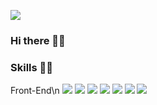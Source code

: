 <a href="https://instagram.com/seo.devv" target="_blank"><img src="https://img.shields.io/badge/Instagram-E4405F?style=flat-square&logo=Intagram&logoColor=#E4405F"/></a>

### Hi there 🖐🏻


### Skills 💪🏻
Front-End\n
<img src="https://img.shields.io/badge/HTML5-E34F26?style=flat-square&logo=Intagram&logoColor=##E34F26"/>
<img src="https://img.shields.io/badge/CSS3-1572B6?style=flat-square&logo=Intagram&logoColor=#1572B6"/>
<img src="https://img.shields.io/badge/Instagram-E4405F?style=flat-square&logo=Intagram&logoColor=#E4405F"/>
<img src="https://img.shields.io/badge/Instagram-E4405F?style=flat-square&logo=Intagram&logoColor=#E4405F"/>
<img src="https://img.shields.io/badge/Instagram-E4405F?style=flat-square&logo=Intagram&logoColor=#E4405F"/>
<img src="https://img.shields.io/badge/Instagram-E4405F?style=flat-square&logo=Intagram&logoColor=#E4405F"/>
<img src="https://img.shields.io/badge/Instagram-E4405F?style=flat-square&logo=Intagram&logoColor=#E4405F"/>

